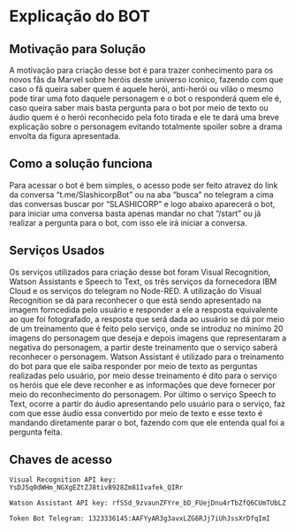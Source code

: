 # Explicação do BOT

## Motivação para Solução

A motivação para criação desse bot é para trazer conhecimento para os novos
fãs da Marvel sobre heróis deste universo iconico, fazendo com que caso o fã
queira saber quem é aquele herói, anti-herói ou vilão o mesmo pode tirar
uma foto daquele personagem e o bot o responderá quem ele é, caso queira
saber mais basta pergunta para o bot por meio de texto ou áudio quem é o
herói reconhecido pela foto tirada e ele te dará uma breve explicação sobre o
personagem evitando totalmente spoiler sobre a drama envolta da figura
apresentada.

## Como a solução funciona

Para acessar o bot é bem simples, o acesso pode ser feito atravez do link da
conversa “t.me/SlashicorpBot” ou na aba “busca” no telegram a cima das
conversas buscar por “SLASHICORP” e logo abaixo aparecerá o bot, para
iniciar uma conversa basta apenas mandar no chat “/start” ou já realizar a
pergunta para o bot, com isso ele irá iniciar a conversa. 


## Serviços Usados

Os serviços utilizados para criação desse bot foram Visual Recognition,
Watson Assistants e Speech to Text, os três serviços da fornecedora IBM
Cloud e os serviços do telegram no Node-RED. A utilização do Visual
Recognition se dá para reconhecer o que está sendo apresentado na
imagem forncedida pelo usuário e responder a ele a resposta
equivalente ao que foi fotografado, a resposta que será dada ao usuário
se dá por meio de um treinamento que é feito pelo serviço, onde se
introduz no minímo 20 imagens do personagem que deseja e depois
imagens que representaram a negativa do personagem, a partir deste
treinamento que o serviço saberá reconhecer o personagem. Watson
Assistant é utilizado para o treinamento do bot para que ele saiba
responder por meio de texto as perguntas realizadas pelo usuário, por
meio desse treinamento é dito para o serviço os heróis que ele deve
reconher e as informações que deve fornecer por meio do
reconhecimento do personagem. Por último o serviço Speech to Text,
ocorre a partir do áudio apresentando pelo usuário para o serviço, faz
com que esse áudio essa convertido por meio de texto e esse texto é
mandando diretamente parar o bot, fazendo com que ele entenda qual
foi a pergunta feita.

## Chaves de acesso

```
Visual Recognition API key: YsDJ5q0dWHm_NGXgEZtZJ8tivB928Zm81Ivafek_QIRr
```
```
Watson Assistant API key: rfS5d_9zvaunZFYre_bD_FUejDnu4rTbZfQ6CUmTUbLZ
```
```
Token Bot Telegram: 1323336145:AAFYyAR3g3avxLZG6RJj7iUhJssXrDfqImI
```

